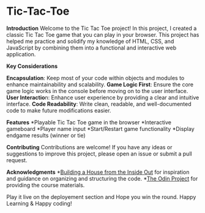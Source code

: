 # Tic-Tac-Toe
**Introduction**
Welcome to the Tic Tac Toe project! In this project, I created a classic Tic Tac Toe game that you can play in your browser. This project has helped me practice and solidify my knowledge of HTML, CSS, and JavaScript by combining them into a functional and interactive web application.

**Key Considerations**

**Encapsulation**: Keep most of your code within objects and modules to enhance maintainability and scalability.
**Game Logic First**: Ensure the core game logic works in the console before moving on to the user interface.
**User Interactio**n: Enhance user experience by providing a clear and intuitive interface.
**Code Readability**: Write clean, readable, and well-documented code to make future modifications easier.

**Features**
*Playable Tic Tac Toe game in the browser
*Interactive gameboard
*Player name input
*Start/Restart game functionality
*Display endgame results (winner or tie)

**Contributing**
Contributions are welcome! If you have any ideas or suggestions to improve this project, please open an issue or submit a pull request.

**Acknowledgments**
*[Building a House from the Inside Out](https://www.ayweb.dev/blog/building-a-house-from-the-inside-out) for inspiration and guidance on organizing and structuring the code.
*[The Odin Project](https://www.theodinproject.com/lessons/node-path-javascript-tic-tac-toe#project-solution) for providing the course materials.

Play it live on the deployement section and Hope you win the round. Happy Learning & Happy coding!
